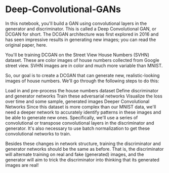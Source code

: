 # Deep-Convolutional-GANs
In this notebook, you'll build a GAN using convolutional layers in the generator and discriminator. This is called a Deep Convolutional GAN, or DCGAN for short. The DCGAN architecture was first explored in 2016 and has seen impressive results in generating new images; you can read the original paper, here.

You'll be training DCGAN on the Street View House Numbers (SVHN) dataset. These are color images of house numbers collected from Google street view. SVHN images are in color and much more variable than MNIST.

So, our goal is to create a DCGAN that can generate new, realistic-looking images of house numbers. We'll go through the following steps to do this:

Load in and pre-process the house numbers dataset
Define discriminator and generator networks
Train these adversarial networks
Visualize the loss over time and some sample, generated images
Deeper Convolutional Networks
Since this dataset is more complex than our MNIST data, we'll need a deeper network to accurately identify patterns in these images and be able to generate new ones. Specifically, we'll use a series of convolutional or transpose convolutional layers in the discriminator and generator. It's also necessary to use batch normalization to get these convolutional networks to train.

Besides these changes in network structure, training the discriminator and generator networks should be the same as before. That is, the discriminator will alternate training on real and fake (generated) images, and the generator will aim to trick the discriminator into thinking that its generated images are real!
